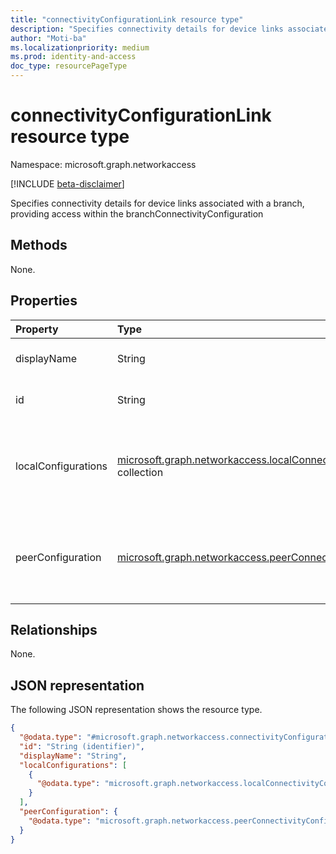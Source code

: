 ```yaml
---
title: "connectivityConfigurationLink resource type"
description: "Specifies connectivity details for device links associated with a branch, providing access within the branchConnectivityConfiguration."
author: "Moti-ba"
ms.localizationpriority: medium
ms.prod: identity-and-access
doc_type: resourcePageType
---
```


# connectivityConfigurationLink resource type

Namespace: microsoft.graph.networkaccess

[!INCLUDE [beta-disclaimer](../../includes/beta-disclaimer.md)]

Specifies connectivity details for device links associated with a branch, providing access within the branchConnectivityConfiguration

## Methods
None.

## Properties
|Property|Type|Description|
|:---|:---|:---|
|displayName|String|Specifies the name of the link.|
|id|String|A unique identifier for each link.|
|localConfigurations|[microsoft.graph.networkaccess.localConnectivityConfiguration](../resources/networkaccess-localconnectivityconfiguration.md) collection|Specifies configuration of Microsoft's end of the tunnel(s) for a device link.|
|peerConfiguration|[microsoft.graph.networkaccess.peerConnectivityConfiguration](../resources/networkaccess-peerconnectivityconfiguration.md)|Specifies configuration of customer's end of the tunnel(s) for a device link.|

## Relationships
None.

## JSON representation
The following JSON representation shows the resource type.
<!-- {
  "blockType": "resource",
  "keyProperty": "id",
  "@odata.type": "microsoft.graph.networkaccess.connectivityConfigurationLink",
  "openType": false
}
-->
``` json
{
  "@odata.type": "#microsoft.graph.networkaccess.connectivityConfigurationLink",
  "id": "String (identifier)",
  "displayName": "String",
  "localConfigurations": [
    {
      "@odata.type": "microsoft.graph.networkaccess.localConnectivityConfiguration"
    }
  ],
  "peerConfiguration": {
    "@odata.type": "microsoft.graph.networkaccess.peerConnectivityConfiguration"
  }
}
```

